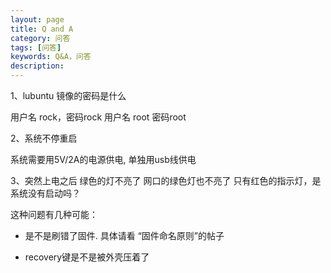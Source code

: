 ```yaml
---
layout: page
title: Q and A
category: 问答
tags: [问答]
keywords: Q&A，问答
description: 
---
```


1、lubuntu 镜像的密码是什么

用户名 rock，密码rock 
用户名 root    密码root
     
2、系统不停重启

系统需要用5V/2A的电源供电,  单独用usb线供电

3、突然上电之后 绿色的灯不亮了 网口的绿色灯也不亮了 只有红色的指示灯，是系统没有启动吗？

这种问题有几种可能：

- 是不是刷错了固件. 具体请看 “固件命名原则”的帖子

- recovery键是不是被外壳压着了
